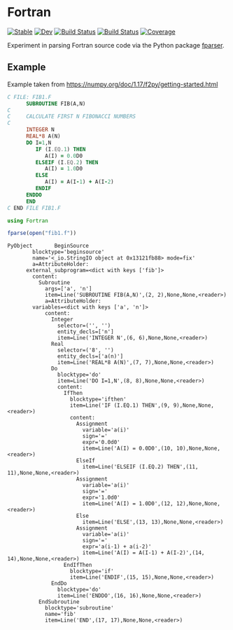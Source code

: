 # Fortran

[![Stable](https://img.shields.io/badge/docs-stable-blue.svg)](https://jagot.github.io/Fortran.jl/stable)
[![Dev](https://img.shields.io/badge/docs-dev-blue.svg)](https://jagot.github.io/Fortran.jl/dev)
[![Build Status](https://travis-ci.com/jagot/Fortran.jl.svg?branch=master)](https://travis-ci.com/jagot/Fortran.jl)
[![Build Status](https://ci.appveyor.com/api/projects/status/github/jagot/Fortran.jl?svg=true)](https://ci.appveyor.com/project/jagot/Fortran-jl)
[![Coverage](https://codecov.io/gh/jagot/Fortran.jl/branch/master/graph/badge.svg)](https://codecov.io/gh/jagot/Fortran.jl)

Experiment in parsing Fortran source code via the Python package
[fparser](https://github.com/stfc/fparser).

## Example

Example taken from https://numpy.org/doc/1.17/f2py/getting-started.html
```fortran
C FILE: FIB1.F
      SUBROUTINE FIB(A,N)
C
C     CALCULATE FIRST N FIBONACCI NUMBERS
C
      INTEGER N
      REAL*8 A(N)
      DO I=1,N
         IF (I.EQ.1) THEN
            A(I) = 0.0D0
         ELSEIF (I.EQ.2) THEN
            A(I) = 1.0D0
         ELSE 
            A(I) = A(I-1) + A(I-2)
         ENDIF
      ENDDO
      END
C END FILE FIB1.F
```

```julia
using Fortran

fparse(open("fib1.f"))
```

```
PyObject       BeginSource
        blocktype='beginsource'
        name='<_io.StringIO object at 0x13121fb88> mode=fix'
        a=AttributeHolder:
      external_subprogram=<dict with keys ['fib']>
        content:
          Subroutine
            args=['a', 'n']
            item=Line('SUBROUTINE FIB(A,N)',(2, 2),None,None,<reader>)
            a=AttributeHolder:
        variables=<dict with keys ['a', 'n']>
            content:
              Integer
                selector=('', '')
                entity_decls=['n']
                item=Line('INTEGER N',(6, 6),None,None,<reader>)
              Real
                selector=('8', '')
                entity_decls=['a(n)']
                item=Line('REAL*8 A(N)',(7, 7),None,None,<reader>)
              Do
                blocktype='do'
                item=Line('DO I=1,N',(8, 8),None,None,<reader>)
                content:
                  IfThen
                    blocktype='ifthen'
                    item=Line('IF (I.EQ.1) THEN',(9, 9),None,None,<reader>)
                    content:
                      Assignment
                        variable='a(i)'
                        sign='='
                        expr='0.0d0'
                        item=Line('A(I) = 0.0D0',(10, 10),None,None,<reader>)
                      ElseIf
                        item=Line('ELSEIF (I.EQ.2) THEN',(11, 11),None,None,<reader>)
                      Assignment
                        variable='a(i)'
                        sign='='
                        expr='1.0d0'
                        item=Line('A(I) = 1.0D0',(12, 12),None,None,<reader>)
                      Else
                        item=Line('ELSE',(13, 13),None,None,<reader>)
                      Assignment
                        variable='a(i)'
                        sign='='
                        expr='a(i-1) + a(i-2)'
                        item=Line('A(I) = A(I-1) + A(I-2)',(14, 14),None,None,<reader>)
                  EndIfThen
                    blocktype='if'
                    item=Line('ENDIF',(15, 15),None,None,<reader>)
              EndDo
                blocktype='do'
                item=Line('ENDDO',(16, 16),None,None,<reader>)
          EndSubroutine
            blocktype='subroutine'
            name='fib'
            item=Line('END',(17, 17),None,None,<reader>)
```
